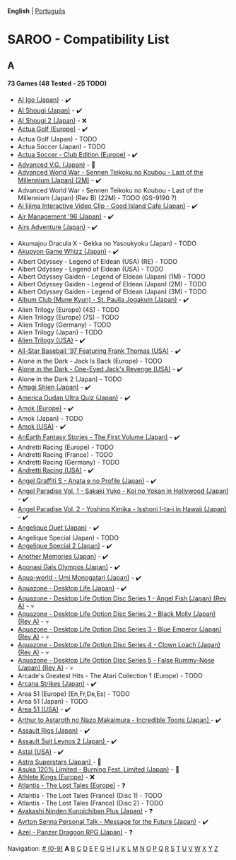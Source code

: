 **English** | [Português](../pt-br/A.md)

# SAROO - Compatibility List

## A

#### 73 Games (48 Tested - 25 TODO)

- [AI Igo (Japan)](../../../Regions/Retails/Japan/T-17601G/01/README.md) - :heavy_check_mark:
- [AI Shougi (Japan)](../../../Regions/Retails/Japan/T18602G/01/README.md) - :heavy_check_mark:
- [AI Shougi 2 (Japan)](../../../Regions/Retails/Japan/T-17602G/01/README.md) - :x:
- [Actua Golf (Europe)](../../../Regions/Retails/Europe/T-12302H/01/README.md) - :heavy_check_mark:
- Actua Golf (Japan) - TODO
- Actua Soccer (Japan) - TODO
- [Actua Soccer - Club Edition (Europe)](../../../Regions/Retails/Europe/T-12305H/01/README.md) - :heavy_check_mark:
- [Advanced V.G. (Japan)](../../../Regions/Retails/Japan/T-32501G/README.md) - :100:
- [Advanced World War - Sennen Teikoku no Koubou - Last of the Millennium (Japan) (2M)](../../../Regions/Retails/Japan/GS-9087/01/README.md) - :heavy_check_mark:
- Advanced World War - Sennen Teikoku no Koubou - Last of the Millennium (Japan) (Rev B) (22M) - TODO (GS-9190 ?)
- [Ai Iijima Interactive Video Clip - Good Island Cafe (Japan)](../../../Regions/Retails/Japan/T-25201G/01/README.md) - :heavy_check_mark:
- [Air Management '96 (Japan)](../../../Regions/Retails/Japan/T-7611G/01/README.md) - :heavy_check_mark:
- [Airs Adventure (Japan)](../../../Regions/Retails/Japan/T-20301G/01/README.md) - :heavy_check_mark:
<!-- - [Akumajou Dracula X - Gekka no Yasoukyoku (Japan)](../../../Regions/Retails/Japan/T-9527G/README.md) -->
- Akumajou Dracula X - Gekka no Yasoukyoku (Japan) - TODO
- [Akupyon Game Whizz (Japan)](../../../Regions/Retails/Japan/T-36102G/01/README.md) - :heavy_check_mark:
- Albert Odyssey - Legend of Eldean (USA) (RE) - TODO
- Albert Odyssey - Legend of Eldean (USA) - TODO
- Albert Odyssey Gaiden - Legend of Eldean (Japan) (1M) - TODO
- Albert Odyssey Gaiden - Legend of Eldean (Japan) (2M) - TODO
- Albert Odyssey Gaiden - Legend of Eldean (Japan) (3M) - TODO
- [Album Club (Mune Kyun) - St. Paulia Jogakuin (Japan)](../../../Regions/Retails/Japan/T-21903G/01/README.md) - :heavy_check_mark:
- Alien Trilogy (Europe) (4S) - TODO
- Alien Trilogy (Europe) (7S) - TODO
- Alien Trilogy (Germany) - TODO
- Alien Trilogy (Japan) - TODO
- [Alien Trilogy (USA)](../../../Regions/Retails/USA/T-8113H/01/README.md) - :heavy_check_mark:
- [All-Star Baseball '97 Featuring Frank Thomas (USA)](../../../Regions/Retails/USA/T-8150H/01/README.md) - :heavy_check_mark:
- Alone in the Dark - Jack Is Back (Europe) - TODO
- [Alone in the Dark - One-Eyed Jack's Revenge (USA)](../../../Regions/Retails/USA/T-29401H/01/README.md) - :heavy_check_mark:
- Alone in the Dark 2 (Japan) - TODO
- [Amagi Shien (Japan)](../../../Regions/Retails/Japan/T-1513G/README.md) - :heavy_check_mark:
- [America Oudan Ultra Quiz (Japan)](../../../Regions/Retails/Japan/T-6004G/01/README.md) - :heavy_check_mark:
- [Amok (Europe)](../../../Regions/Retails/Europe/MK-81064/01/README.md) - :heavy_check_mark:
- Amok (Japan) - TODO
- [Amok (USA)](../../../Regions/Retails/USA/MK-81064/01/README.md) - :heavy_check_mark:
- [AnEarth Fantasy Stories - The First Volume (Japan)](../../../Regions/Retails/Japan/T-27801G/01/README.md) - :heavy_check_mark:
- Andretti Racing (Europe) - TODO
- Andretti Racing (France) - TODO
- Andretti Racing (Germany) - TODO
- [Andretti Racing (USA)](../../../Regions/Retails/USA/T-5020H/01/README.md) - :heavy_check_mark:
- [Angel Graffiti S - Anata e no Profile (Japan)](../../../Regions/Retails/Japan/T-7308G/01/README.md) - :heavy_check_mark:
- [Angel Paradise Vol. 1 - Sakaki Yuko - Koi no Yokan in Hollywood (Japan)](../../../Regions/Retails/Japan/T-2403G/01/README.md) - :heavy_check_mark:
- [Angel Paradise Vol. 2 - Yoshino Kimika - Isshoni I-ta-i in Hawaii (Japan)](../../../Regions/Retails/Japan/T-2405G/01/README.md) - :heavy_check_mark:
- [Angelique Duet (Japan)](../../../Regions/Retails/Japan/T-7662G/01/README.md) - :heavy_check_mark:
- Angelique Special (Japan) - TODO
- [Angelique Special 2 (Japan)](../../../Regions/Retails/Japan/T-7627G/01/README.md) - :heavy_check_mark:
- [Another Memories (Japan)](../../../Regions/Retails/Japan/T-38001G/01/README.md) - :heavy_check_mark:
- [Aponasi Gals Olympos (Japan)](../../../Regions/Retails/Japan/T-4304G/01/README.md) - :heavy_check_mark:
- [Aqua-world - Umi Monogatari (Japan)](../../../Regions/Retails/Japan/T-30301G/01/README.md) - :heavy_check_mark:
- [Aquazone - Desktop Life (Japan)](../../../Regions/Retails/Japan/T-24001G/01/README.md) - :heavy_check_mark:
- [Aquazone - Desktop Life Option Disc Series 1 - Angel Fish (Japan) (Rev A)](../../../Regions/Retails/Japan/T-24002G/01/README.md) - :skull:
- [Aquazone - Desktop Life Option Disc Series 2 - Black Molly (Japan) (Rev A)](../../../Regions/Retails/Japan/T-24003G/01/README.md) - :skull:
- [Aquazone - Desktop Life Option Disc Series 3 - Blue Emperor (Japan) (Rev A)](../../../Regions/Retails/Japan/T-24004G/01/README.md) - :skull:
- [Aquazone - Desktop Life Option Disc Series 4 - Clown Loach (Japan) (Rev A)](../../../Regions/Retails/Japan/T-24005G/01/README.md) - :skull:
- [Aquazone - Desktop Life Option Disc Series 5 - False Rummy-Nose (Japan) (Rev A)](../../../Regions/Retails/Japan/T-24006G/01/README.md) - :skull:
- Arcade's Greatest Hits - The Atari Collection 1 (Europe) - TODO
- [Arcana Strikes (Japan)](../../../Regions/Retails/Japan/T-10311G/01/README.md) - :heavy_check_mark:
- Area 51 (Europe) (En,Fr,De,Es) - TODO
- Area 51 (Japan) - TODO
- [Area 51 (USA)](../../../Regions/Retails/USA/T-9705H/01/README.md) - :heavy_check_mark:
- [Arthur to Astaroth no Nazo Makaimura - Incredible Toons (Japan) ](../../../Regions/Retails/Japan/T-1209G/01/README.md) - :heavy_check_mark:
- [Assault Rigs (Japan)](../../../Regions/Retails/Japan/T-18606G/01/README.md) - :heavy_check_mark:
- [Assault Suit Leynos 2 (Japan) ](../../../Regions/Retails/Japan/T-2501G/01/README.md) - :heavy_check_mark:
- [Astal (USA)](../../../Regions/Retails/USA/MK-81019/01/README.md) - :heavy_check_mark:
- [Astra Superstars (Japan) ](../../../Regions/Retails/Japan/T-1521G/README.md) - :100:
- [Asuka 120% Limited - Burning Fest. Limited (Japan)](../../../Regions/Retails/Japan/T-16708G/README.md) - :100:
- [Athlete Kings (Europe)](../../../Regions/Retails/Europe/MK-81115/01/README.md) - :x:
- [Atlantis - The Lost Tales (Europe)](../../../Regions/Retails/Europe/MK-8109150/01/README.md) - :question:
- Atlantis - The Lost Tales (France) (Disc 1) - TODO
- Atlantis - The Lost Tales (France) (Disc 2) - TODO
- [Ayakashi Ninden Kunoichiban Plus (Japan)](../../../Regions/Retails/Japan/T-21512G/01/README.md) - :question:
- [Ayrton Senna Personal Talk - Message for the Future (Japan)](../../../Regions/Retails/Japan/GS-9020/01/README.md) - :heavy_check_mark:
- [Azel - Panzer Dragoon RPG (Japan)](../../../Regions/Retails/Japan/GS-9076/01/README.md) - :question:

Navigation:
[# (0-9)](./09.md) **A** [B](./B.md) [C](./C.md) [D](./D.md) [E](./E.md) [F](./F.md) [G](./G.md) [H](./H.md) [I](./I.md) [J](./J.md) [K](./K.md) [L](./L.md) [M](./M.md) [N](./N.md) [O](./O.md) [P](./P.md) [Q](./Q.md) [R](./R.md) [S](./S.md) [T](./T.md) [U](./U.md) [V](./V.md) [W](./W.md) [X](./X.md) [Y](./Y.md) [Z](./Z.md)
